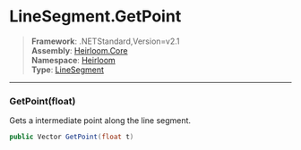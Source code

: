 # LineSegment.GetPoint

> **Framework**: .NETStandard,Version=v2.1  
> **Assembly**: [Heirloom.Core][0]  
> **Namespace**: [Heirloom][0]  
> **Type**: [LineSegment][1]

--------------------------------------------------------------------------------

### GetPoint(float)

Gets a intermediate point along the line segment.

```cs
public Vector GetPoint(float t)
```

[0]: ../Heirloom.Core.md
[1]: Heirloom.LineSegment.md
